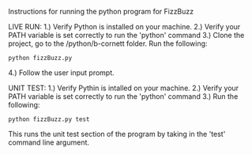 Instructions for running the python program for FizzBuzz

LIVE RUN:
1.) Verify Python is installed on your machine.
2.) Verify your PATH variable is set correctly to run the 'python' command
3.) Clone the project, go to the /python/b-cornett folder. Run the following:
```
python fizzBuzz.py
```
4.) Follow the user input prompt.

UNIT TEST:
1.) Verify Pythin is intalled on your machine.
2.) Verify your PATH variable is set correctly to run the 'python' command
3.) Run the following:
```
python fizzBuzz.py test
```
This runs the unit test section of the program by taking in the 'test' command line argument. 
